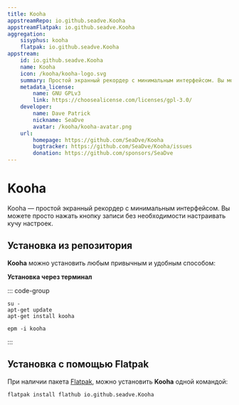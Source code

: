 ```yaml
---
title: Kooha
appstreamRepo: io.github.seadve.Kooha
appstreamFlatpak: io.github.seadve.Kooha
aggregation:
    sisyphus: kooha
    flatpak: io.github.seadve.Kooha
appstream:
    id: io.github.seadve.Kooha
    name: Kooha
    icon: /kooha/kooha-logo.svg
    summary: Простой экранный рекордер с минимальным интерфейсом. Вы можете просто нажать кнопку записи без необходимости настраивать кучу настроек.
    metadata_license: 
        name: GNU GPLv3
        link: https://choosealicense.com/licenses/gpl-3.0/
    developer:
        name: Dave Patrick 
        nickname: SeaDve
        avatar: /kooha/kooha-avatar.png
    url:
        homepage: https://github.com/SeaDve/Kooha
        bugtracker: https://github.com/SeaDve/Kooha/issues
        donation: https://github.com/sponsors/SeaDve
---
```




# Kooha

Kooha — простой экранный рекордер с минимальным интерфейсом. Вы можете просто нажать кнопку записи без необходимости настраивать кучу настроек.

## Установка из репозитория

**Kooha** можно установить любым привычным и удобным способом:

<!--@include: ./parts/install/software-repo.md-->

**Установка через терминал**

::: code-group

```shell[apt-get]
su -
apt-get update
apt-get install kooha
```
```shell[epm]
epm -i kooha
```

:::

## Установка c помощью Flatpak

При наличии пакета [Flatpak](/flatpak), можно установить **Kooha** одной командой:

```shell
flatpak install flathub io.github.seadve.Kooha
```

<!--@include: ./parts/install/software-flatpak.md-->